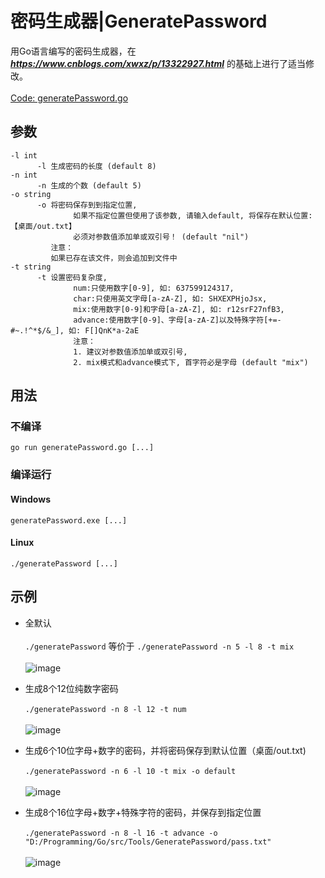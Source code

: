 # 密码生成器|GeneratePassword

用Go语言编写的密码生成器，在***https://www.cnblogs.com/xwxz/p/13322927.html*** 的基础上进行了适当修改。<br><br>
[Code: generatePassword.go](./generatePassword.go) 
## 参数
  ```
  -l int
        -l 生成密码的长度 (default 8)
  -n int
        -n 生成的个数 (default 5)
  -o string
        -o 将密码保存到到指定位置,
                如果不指定位置但使用了该参数, 请输入default, 将保存在默认位置: 【桌面/out.txt】
                必须对参数值添加单或双引号！ (default "nil")
           注意：
           如果已存在该文件，则会追加到文件中
  -t string
        -t 设置密码复杂度,
                num:只使用数字[0-9], 如: 637599124317,
                char:只使用英文字母[a-zA-Z], 如: SHXEXPHjoJsx,
                mix:使用数字[0-9]和字母[a-zA-Z], 如: r12srF27nfB3,
                advance:使用数字[0-9]、字母[a-zA-Z]以及特殊字符[+=-#~.!^*$/&_], 如: F[]QnK*a-2aE
                注意：
                1. 建议对参数值添加单或双引号,
                2. mix模式和advance模式下, 首字符必是字母 (default "mix")
  ```
## 用法
### 不编译
`go run generatePassword.go [...]`
### 编译运行
#### Windows
`generatePassword.exe [...]`
#### Linux
`./generatePassword [...]`

## 示例
* 全默认<br><br>
`./generatePassword` 等价于 `./generatePassword -n 5 -l 8 -t mix`<br><br>
![image](https://user-images.githubusercontent.com/37327252/162928835-633fab2e-feb2-4858-a84c-e62d6490f141.png)

* 生成8个12位纯数字密码<br><br>
`./generatePassword -n 8 -l 12 -t num`<br><br>
![image](https://user-images.githubusercontent.com/37327252/162929557-bc6ab386-aa06-43ff-b402-9bcaade2a3e9.png)

* 生成6个10位字母+数字的密码，并将密码保存到默认位置（桌面/out.txt)<br><br>
`./generatePassword -n 6 -l 10 -t mix -o default`<br><br>
![image](https://user-images.githubusercontent.com/37327252/162930558-a36fde91-0993-4847-a211-64d0eada4342.png)

* 生成8个16位字母+数字+特殊字符的密码，并保存到指定位置<br><br>
`./generatePassword -n 8 -l 16 -t advance -o "D:/Programming/Go/src/Tools/GeneratePassword/pass.txt"`<br><br>
![image](https://user-images.githubusercontent.com/37327252/162931455-feb10a51-6e84-44c5-a84f-3ae22bff1bd0.png)
